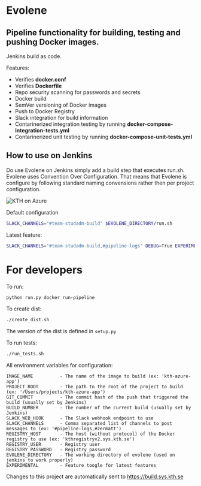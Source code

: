 # Evolene
## Pipeline functionality for building, testing and pushing Docker images.

Jenkins build as code.

Features:
* Verifies **docker.conf**
* Verifies **Dockerfile**
* Repo security scanning for passwords and secrets
* Docker build
* SemVer versioning of Docker images
* Push to Docker Registry
* Slack integration for build information
* Contarinerized integration testing by running **docker-compose-integration-tests.yml**	
* Contarinerized unit testing by running **docker-compose-unit-tests.yml**

## How to use on Jenkins
Do use Evolene on Jenkins simply add a build step that executes run.sh. Evolene uses Convention Over Configuration. That means that Evolene is configure by following standard naming convensions rather then per project configuration.

![KTH on Azure](https://gita.sys.kth.se/Infosys/evolene/blob/master/images/jenkins.png)

Default configuration
```bash
SLACK_CHANNELS="#team-studadm-build" $EVOLENE_DIRECTORY/run.sh
```

Latest feature:
```bash
SLACK_CHANNELS="#team-studadm-build,#pipeline-logs" DEBUG=True EXPERIMENTAL=True $EVOLENE_DIRECTORY/run.sh
```


# For developers

To run: 
```bash
python run.py docker run-pipeline
```

To create dist:
```bash
./create_dist.sh
```
The version of the dist is defined in `setup.py`

To run tests:
```bash
./run_tests.sh
```

All environment variables for configuration:

```
IMAGE_NAME          - The name of the image to build (ex: 'kth-azure-app')
PROJECT_ROOT        - The path to the root of the project to build (ex: '/Users/projects/kth-azure-app')
GIT_COMMIT          - The commit hash of the push that triggered the build (usually set by Jenkins)
BUILD_NUMBER        - The number of the current build (usually set by Jenkins)
SLACK_WEB_HOOK      - The Slack webhook endpoint to use
SLACK_CHANNELS      - Comma separated list of channels to post messages to (ex: '#pipeline-logs,#zermatt')
REGISTRY_HOST       - The host (without protocol) of the Docker registry to use (ex: 'kthregistryv2.sys.kth.se')
REGISTRY_USER       - Registry user
REGISTRY_PASSWORD   - Registry password
EVOLENE_DIRECTORY   - The working directory of evolene (used on jenkins to work properly)
EXPERIMENTAL        - Feature toogle for latest features
```

Changes to this project are automatically sent to https://build.sys.kth.se

